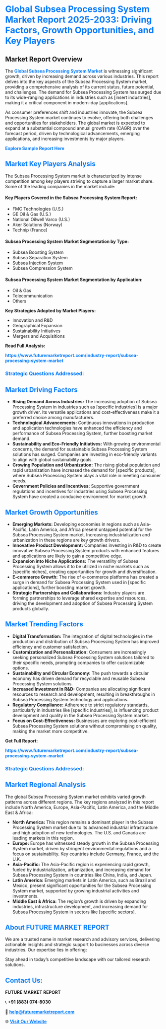 <h1 style="color: #007BFF;">Global Subsea Processing System Market Report 2025-2033: Driving Factors, Growth Opportunities, and Key Players</h1>

<section id="overview">
<h2>Market Report Overview</h2>
<p>The <a href="https://www.futuremarketreport.com/industry-report/subsea-processing-system-market" style="color: #007BFF; text-decoration: none;"><strong>Global Subsea Processing System Market</strong></a> is witnessing significant growth, driven by increasing demand across various industries. This report delves into the key aspects of the Subsea Processing System market, providing a comprehensive analysis of its current status, future potential, and challenges. The demand for Subsea Processing System has surged due to its wide-ranging applications in industries such as [insert industries], making it a critical component in modern-day [applications].</p>
<p>As consumer preferences shift and industries innovate, the Subsea Processing System market continues to evolve, offering both challenges and opportunities for stakeholders. The global market is expected to expand at a substantial compound annual growth rate (CAGR) over the forecast period, driven by technological advancements, emerging applications, and increasing investments by major players.</p>
</section>

<section id="overview">
<p><a href="https://www.futuremarketreport.com/request-sample/reportId=53537" style="color: #007BFF; text-decoration: none;"><strong>Explore Sample Report Here</strong></a></p>
</section>

<section id="key-players">
<h2 style="color: #007BFF;">Market Key Players Analysis</h2>
<p>The Subsea Processing System market is characterized by intense competition among key players striving to capture a larger market share. Some of the leading companies in the market include:</p>
<h4>Key Players Covered in the Subsea Processing System Report:</h4>
<ul><li>FMC Technologies (U.S.)</li><li>GE Oil &amp; Gas (U.S.)</li><li>National Oilwell Varco (U.S.)</li><li>Aker Solutions (Norway)</li><li>Technip (France)</li></ul>
<h4>Subsea Processing System Market Segmentation by Type:</h4>
<ul><li>Subsea Boosting System</li><li>Subsea Separation System</li><li>Subsea Injection System</li><li>Subsea Compression System</li></ul>

<h4>Subsea Processing System Market Segmentation by Application:</h4>
<ul><li>Oil &amp; Gas</li><li>Telecommunication</li><li>Others</li></ul>
<p><strong>Key Strategies Adopted by Market Players:</strong></p>
<ul>
<li>Innovation and R&D</li>
<li>Geographical Expansion</li>
<li>Sustainability Initiatives</li>
<li>Mergers and Acquisitions</li>
</ul>
</section>

<section>
<p><strong>Read Full Analysis: </strong></p><a href="https://www.futuremarketreport.com/industry-report/subsea-processing-system-market" style="color: #007BFF; text-decoration: none;"><strong>https://www.futuremarketreport.com/industry-report/subsea-processing-system-market</strong></a>
<h3 style="color: #007BFF;">Strategic Questions Addressed:</h3>
</section>

<section id="driving-factors">
<h2 style="color: #007BFF;">Market Driving Factors</h2>
<ul>
<li><strong>Rising Demand Across Industries:</strong> The increasing adoption of Subsea Processing System in industries such as [specific industries] is a major growth driver. Its versatile applications and cost-effectiveness make it a preferred choice among manufacturers.</li>
<li><strong>Technological Advancements:</strong> Continuous innovations in production and application technologies have enhanced the efficiency and performance of Subsea Processing System, further boosting market demand.</li>
<li><strong>Sustainability and Eco-Friendly Initiatives:</strong> With growing environmental concerns, the demand for sustainable Subsea Processing System solutions has surged. Companies are investing in eco-friendly variants to align with global sustainability goals.</li>
<li><strong>Growing Population and Urbanization:</strong> The rising global population and rapid urbanization have increased the demand for [specific products], where Subsea Processing System plays a vital role in meeting consumer needs.</li>
<li><strong>Government Policies and Incentives:</strong> Supportive government regulations and incentives for industries using Subsea Processing System have created a conducive environment for market growth.</li>
</ul>
</section>

<section id="growth-opportunities">
<h2 style="color: #007BFF;">Market Growth Opportunities</h2>
<ul>
<li><strong>Emerging Markets:</strong> Developing economies in regions such as Asia-Pacific, Latin America, and Africa present untapped potential for the Subsea Processing System market. Increasing industrialization and urbanization in these regions are key growth drivers.</li>
<li><strong>Innovative Product Development:</strong> Companies investing in R&D to create innovative Subsea Processing System products with enhanced features and applications are likely to gain a competitive edge.</li>
<li><strong>Expansion into Niche Applications:</strong> The versatility of Subsea Processing System allows it to be utilized in niche markets such as [specific niches], creating opportunities for growth and diversification.</li>
<li><strong>E-commerce Growth:</strong> The rise of e-commerce platforms has created a surge in demand for Subsea Processing System used in [specific applications], further boosting market growth.</li>
<li><strong>Strategic Partnerships and Collaborations:</strong> Industry players are forming partnerships to leverage shared expertise and resources, driving the development and adoption of Subsea Processing System products globally.</li>
</ul>
</section>

<section id="trending-factors">
<h2 style="color: #007BFF;">Market Trending Factors</h2>
<ul>
<li><strong>Digital Transformation:</strong> The integration of digital technologies in the production and distribution of Subsea Processing System has improved efficiency and customer satisfaction.</li>
<li><strong>Customization and Personalization:</strong> Consumers are increasingly seeking personalized Subsea Processing System solutions tailored to their specific needs, prompting companies to offer customizable options.</li>
<li><strong>Sustainability and Circular Economy:</strong> The push towards a circular economy has driven demand for recyclable and reusable Subsea Processing System solutions.</li>
<li><strong>Increased Investment in R&D:</strong> Companies are allocating significant resources to research and development, resulting in breakthroughs in Subsea Processing System technology and applications.</li>
<li><strong>Regulatory Compliance:</strong> Adherence to strict regulatory standards, particularly in industries like [specific industries], is influencing product development and quality in the Subsea Processing System market.</li>
<li><strong>Focus on Cost-Effectiveness:</strong> Businesses are exploring cost-efficient Subsea Processing System solutions without compromising on quality, making the market more competitive.</li>
</ul>
</section>

<section>
<p><strong>Get Full Report: </strong></p><a href="https://www.futuremarketreport.com/industry-report/subsea-processing-system-market" style="color: #007BFF; text-decoration: none;"><strong>https://www.futuremarketreport.com/industry-report/subsea-processing-system-market</strong></a>
<h3 style="color: #007BFF;">Strategic Questions Addressed:</h3>
</section>


<section id="regional-analysis">
<h2 style="color: #007BFF;">Market Regional Analysis</h2>
<p>The global Subsea Processing System market exhibits varied growth patterns across different regions. The key regions analyzed in this report include North America, Europe, Asia-Pacific, Latin America, and the Middle East & Africa:</p>
<ul>
<li><strong>North America:</strong> This region remains a dominant player in the Subsea Processing System market due to its advanced industrial infrastructure and high adoption of new technologies. The U.S. and Canada are leading markets in this region.</li>
<li><strong>Europe:</strong> Europe has witnessed steady growth in the Subsea Processing System market, driven by stringent environmental regulations and a focus on sustainability. Key countries include Germany, France, and the U.K.</li>
<li><strong>Asia-Pacific:</strong> The Asia-Pacific region is experiencing rapid growth, fueled by industrialization, urbanization, and increasing demand for Subsea Processing System in countries like China, India, and Japan.</li>
<li><strong>Latin America:</strong> Emerging markets in Latin America, such as Brazil and Mexico, present significant opportunities for the Subsea Processing System market, supported by growing industrial activities and investments.</li>
<li><strong>Middle East & Africa:</strong> The region’s growth is driven by expanding industries, infrastructure development, and increasing demand for Subsea Processing System in sectors like [specific sectors].</li>
</ul>
</section>

<footer>
<h2 style="color: #007BFF;">About FUTURE MARKET REPORT</h2>
<p>We are a trusted name in market research and advisory services, delivering actionable insights and strategic support to businesses across diverse industries. Our expertise lies in offering:</p>

<p>Stay ahead in today’s competitive landscape with our tailored research solutions.</p>

<h2 style="color: #007BFF;">Contact Us:</h2>
<p><strong>FUTURE MARKET REPORT</strong></p>
<p>📞 <strong>+91 (883) 074-8030</strong></p>
<p>📧 <strong><a href="mailto:help@futuremarketreport.com" style="color: #007BFF;">help@futuremarketreport.com</a></strong></p>
<p>🌐 <strong><a href="https://www.futuremarketreport.com/" style="color: #007BFF;">Visit Our Website</a></strong></p>
</footer>